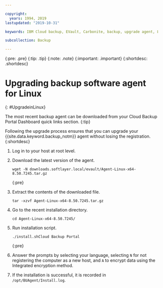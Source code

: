```yaml
---

copyright:
  years: 1994, 2019
lastupdated: "2019-10-31"

keywords: IBM Cloud backup, EVault, Carbonite, backup, upgrade agent, Linux

subcollection: Backup

---
```

{:pre: .pre}
{:tip: .tip}
{:note: .note}
{:important: .important}
{:shortdesc: .shortdesc}

# Upgrading backup software agent for Linux
{: #UpgradeinLinux}

The most recent backup agent can be downloaded from your Cloud Backup Portal Dashboard quick links section.
{:tip}

Following the upgrade process ensures that you can upgrade your {{site.data.keyword.backup_notm}} agent without losing the registration.
{:shortdesc}

1. Log in to your host at root level.
2. Download the latest version of the agent.
   ```
   wget -N downloads.softlayer.local/evault/Agent-Linux-x64-8.50.7245.tar.gz
   ```
   {:pre}

3. Extract the contents of the downloaded file.

   ```
   tar -xzvf Agent-Linux-x64-8.50.7245.tar.gz
   ```
4. Go to the recent installation directory.
   ```
   cd Agent-Linux-x64-8.50.7245/
   ```

5. Run installation script.
   ```
   ./install.shCloud Backup Portal
   ```
   {:pre}

6. Answer the prompts by selecting your language, selecting `N` for not registering the computer as a new host, and `A` to encrypt data using the Integrated encryption method.

7. If the installation is successful, it is recorded in `/opt/BUAgent/Install.log`.
